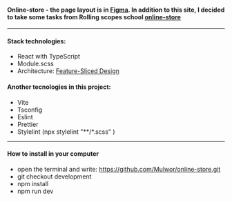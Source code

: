 #### Online-store - the page layout is in [Figma](https://www.figma.com/file/39F4ytcKKMLwh5RGZB3IlR/project-~15500-17200?type=design&node-id=35-1948&t=lr65VMRkiPx6wS3L-0%D1%8D). In addition to this site, I decided to take some tasks from Rolling scopes school [online-store](https://github.com/rolling-scopes-school/tasks/tree/master/tasks/online-store-team)

---

#### Stack technologies: 

- React with TypeScript
- Module.scss
- Architecture: [Feature-Sliced Design](https://feature-sliced.design/)

#### Another tecnologies in this project: 

- Vite
- Tsconfig
- Eslint
- Prettier
- Stylelint (npx stylelint "**/*.scss" )

---

#### How to install in your computer

- open the terminal and write: https://github.com/Mulwor/online-store.git
- git checkout development
- npm install
- npm run dev
